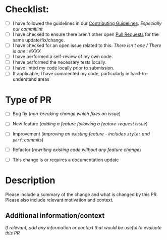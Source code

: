 # Checklist:

* [ ] I have followed the guidelines in our [Contributing Guidelines](https://github.com/narative/gatsby-theme-novela/blob/master/CONTRIBUTING.md). _Especially our commitlint_
* [ ] I have checked to ensure there aren't other open [Pull Requests](../../../pulls) for the same update/fix/change.
* [ ] I have checked for an open issue related to this. _There isn't one / There is one : #XXX_
* [ ] I have performed a self-review of my own code.
* [ ] I have performed the necessary tests locally.
* [ ] I have linted my code locally prior to submission.
* [ ] If applicable, I have commented my code, particularly in hard-to-understand areas

# Type of PR

* [ ] Bug fix (_non-breaking change which fixes an issue_)
* [ ] New feature (_adding a feature following a feature-request issue_)
* [ ] Improvement (_improving an existing feature - includes `style:` and `perf:`commits_)
* [ ] Refactor (_rewriting existing code without any feature change_)

* [ ] This change is or requires a documentation update

# Description

Please include a summary of the change and what is changed by this PR. Please also include relevant motivation and context.

## Additional information/context
_If relevant, add any information or context that would be useful to evaluate this PR_
